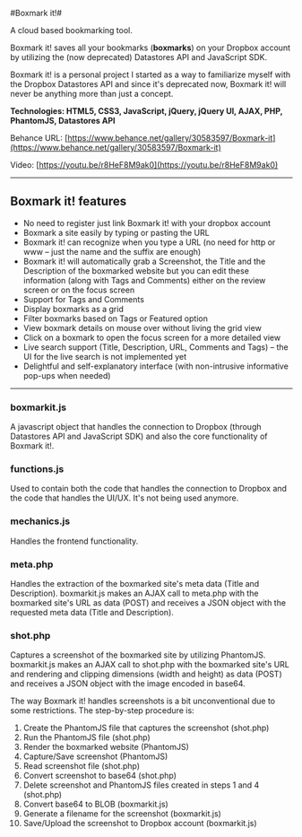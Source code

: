 #Boxmark it!#

A cloud based bookmarking tool.

Boxmark it! saves all your bookmarks (**boxmarks**) on your Dropbox account by utilizing the (now deprecated) Datastores API and JavaScript SDK.

Boxmark it! is a personal project I started as a way to familiarize myself with the Dropbox Datastores API and since it's deprecated now, Boxmark it! will never be anything more than just a concept.

**Technologies: HTML5, CSS3, JavaScript, jQuery, jQuery UI, AJAX, PHP, PhantomJS, Datastores API**

Behance URL: [https://www.behance.net/gallery/30583597/Boxmark-it](https://www.behance.net/gallery/30583597/Boxmark-it)

Video: [https://youtu.be/r8HeF8M9ak0](https://youtu.be/r8HeF8M9ak0)

- - - -

## Boxmark it! features ##
* No need to register just link Boxmark it! with your dropbox account
* Boxmark a site easily by typing or pasting the URL
* Boxmark it! can recognize when you type a URL (no need for http or www – just the name and the suffix are enough)
* Boxmark it! will  automatically grab a Screenshot, the Title and the Description of the boxmarked website but you can edit these information (along with Tags and Comments) either on the review screen or on the focus screen 
* Support for Tags and Comments 
* Display boxmarks as a grid 
* Filter boxmarks based on Tags or Featured option 
* View boxmark details on mouse over without living the grid view
* Click on a boxmark to open the focus screen for a more detailed view
* Live search support (Title, Description, URL, Comments and Tags) – the UI for the live search is not implemented yet
* Delightful and self-explanatory interface (with non-intrusive informative pop-ups when needed)

- - - -

### boxmarkit.js ###
A javascript object that handles the connection to Dropbox (through Datastores API and JavaScript SDK) and also the core functionality of Boxmark it!. 

### functions.js ###
Used to contain both the code that handles the connection to Dropbox and the code that handles the UI/UX. It's not being used anymore.

### mechanics.js ###
Handles the frontend functionality. 

### meta.php ###
Handles the extraction of the boxmarked site's meta data (Title and Description). boxmarkit.js makes an AJAX call to meta.php with the boxmarked site's URL as data (POST) and receives a JSON object with the requested meta data (Title and Description).

### shot.php ###
Captures a screenshot of the boxmarked site by utilizing PhantomJS. boxmarkit.js makes an AJAX call to shot.php with the boxmarked site's URL and rendering and clipping dimensions (width and height) as data (POST) and receives a JSON object with the image encoded in base64. 

The way Boxmark it! handles screenshots is a bit unconventional due to some restrictions. The step-by-step procedure is:

1. Create the PhantomJS file that captures the screenshot (shot.php)
2. Run the PhantomJS file (shot.php)
3. Render the boxmarked website (PhantomJS)
4. Capture/Save screenshot (PhantomJS)
5. Read screenshot file (shot.php)
6. Convert screenshot to base64 (shot.php)
7. Delete screenshot and PhantomJS files created in steps 1 and 4 (shot.php)
8. Convert base64 to BLOB (boxmarkit.js)
9. Generate a filename for the screenshot (boxmarkit.js)
10. Save/Upload the screenshot to Dropbox account (boxmarkit.js)